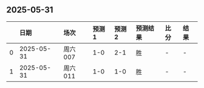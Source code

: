 

## 2025-05-31

|    | 日期         | 场次    | 预测1   | 预测2   | 预测结果   | 比分   | 结果   |
|---:|:-----------|:------|:------|:------|:-------|:-----|:-----|
|  0 | 2025-05-31 | 周六007 | 1-0   | 2-1   | 胜      | -    | -    |
|  1 | 2025-05-31 | 周六011 | 1-0   | 1-0   | 胜      | -    | -    |

